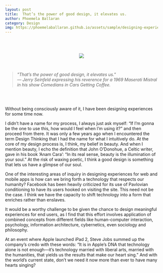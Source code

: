 ```yaml
---
layout: post
title:  That’s the power of good design, it elevates us.
author: Phoemela Ballaran
category: Design
img: https://phoemelaballaran.github.io/assets/sample/designing-experiences.jpeg
---
```

<br/><br/>
<p align="center"><img src="https://phoemelaballaran.github.io/assets/sample/designing-experiences.jpeg"/></p>
<br/>
<blockquote><i>
  "That’s the power of good design, it elevates us."<br>
  — Jerry Seinfeld expressing his reverence for a 1969 Maserati Mistral in his show Comedians in Cars Getting Coffee.
  </i></blockquote>
<br/><br/>

Without being consciously aware of it, I have been designing experiences for some time now.

I didn’t have a name for my process, I always just ask myself: “If I’m gonna be the one to use this, how would I feel when I’m using it?” and then proceed from there. It was only a few years ago when I encountered the term Design Thinking that I had the name for what I intuitively do. At the core of my design process is,
I think, my belief in beauty. And when I mention beauty, I echo the definition that John O’Donohue, a Celtic writer, gave in his book ‘Anam Cara’: “In its real sense, beauty is the illumination of your soul.” At the risk of waxing poetic, I think a good design is something that lets us have a glimpse of our soul.

One of the interesting areas of inquiry in designing experiences for web and mobile apps is how can we bring forth a technology that respects our humanity? Facebook has been heavily criticized for its use of Pavlovian conditioning to have its users hooked on visiting the site. This need not be the case. I think we have the capacity to shift technology into a form that enriches rather than enslaves.

It would be a worthy challenge to be given the chance to design meaningful experiences for end users, as I find that this effort involves application
of combined concepts from different fields like human-computer interaction, psychology, information architecture, cybernetics, even sociology and philosophy.

At an event where Apple launched iPad 2, Steve Jobs summed up the company’s credo with these words:
“It is in Apple’s DNA that technology alone is not enough—it’s technology married with liberal arts, married with the humanities, that yields us the results that make our heart sing.” And with the world’s current state, don’t we need it now more than ever to have many hearts singing?
